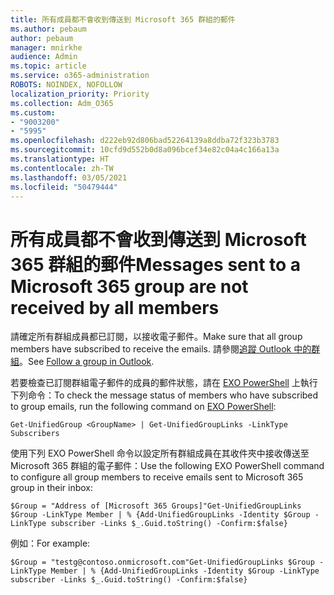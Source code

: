 ```yaml
---
title: 所有成員都不會收到傳送到 Microsoft 365 群組的郵件
ms.author: pebaum
author: pebaum
manager: mnirkhe
audience: Admin
ms.topic: article
ms.service: o365-administration
ROBOTS: NOINDEX, NOFOLLOW
localization_priority: Priority
ms.collection: Adm_O365
ms.custom:
- "9003200"
- "5995"
ms.openlocfilehash: d222eb92d806bad52264139a8ddba72f323b3783
ms.sourcegitcommit: 10cfd9d552b0d8a096bcef34e82c04a4c166a13a
ms.translationtype: HT
ms.contentlocale: zh-TW
ms.lasthandoff: 03/05/2021
ms.locfileid: "50479444"
---
```

# <a name="messages-sent-to-a-microsoft-365-group-are-not-received-by-all-members"></a><span data-ttu-id="06eba-102">所有成員都不會收到傳送到 Microsoft 365 群組的郵件</span><span class="sxs-lookup"><span data-stu-id="06eba-102">Messages sent to a Microsoft 365 group are not received by all members</span></span>

<span data-ttu-id="06eba-103">請確定所有群組成員都已訂閱，以接收電子郵件。</span><span class="sxs-lookup"><span data-stu-id="06eba-103">Make sure that all group members have subscribed to receive the emails.</span></span> <span data-ttu-id="06eba-104">請參閱[追蹤 Outlook 中的群組](https://support.microsoft.com/office/e147fc19-f548-4cd2-834f-80c6235b7c36)。</span><span class="sxs-lookup"><span data-stu-id="06eba-104">See [Follow a group in Outlook](https://support.microsoft.com/office/e147fc19-f548-4cd2-834f-80c6235b7c36).</span></span>  

<span data-ttu-id="06eba-105">若要檢查已訂閱群組電子郵件的成員的郵件狀態，請在 [EXO PowerShell](https://docs.microsoft.com/powershell/exchange/connect-to-exchange-online-powershell?view=exchange-ps&preserve-view=true) 上執行下列命令：</span><span class="sxs-lookup"><span data-stu-id="06eba-105">To check the message status of members who have subscribed to group emails, run the following command on [EXO PowerShell](https://docs.microsoft.com/powershell/exchange/connect-to-exchange-online-powershell?view=exchange-ps&preserve-view=true):</span></span>

`Get-UnifiedGroup <GroupName> | Get-UnifiedGroupLinks -LinkType Subscribers`

<span data-ttu-id="06eba-106">使用下列 EXO PowerShell 命令以設定所有群組成員在其收件夾中接收傳送至 Microsoft 365 群組的電子郵件：</span><span class="sxs-lookup"><span data-stu-id="06eba-106">Use the following EXO PowerShell command to configure all group members to receive emails sent to Microsoft 365 group in their inbox:</span></span>

`$Group = "Address of [Microsoft 365 Groups]"Get-UnifiedGroupLinks $Group -LinkType Member | % {Add-UnifiedGroupLinks -Identity $Group -LinkType subscriber -Links $_.Guid.toString() -Confirm:$false}`

<span data-ttu-id="06eba-107">例如：</span><span class="sxs-lookup"><span data-stu-id="06eba-107">For example:</span></span>

`$Group = "testg@contoso.onmicrosoft.com"Get-UnifiedGroupLinks $Group -LinkType Member | % {Add-UnifiedGroupLinks -Identity $Group -LinkType subscriber -Links $_.Guid.toString() -Confirm:$false}`